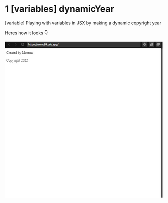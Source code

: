 # 1 [variables] dynamicYear

[variable] Playing with variables in JSX by making a dynamic copyright year 

Heres how it looks 👇
                               
![alt text](https://github.com/more-mr/React-Practice/blob/master/1%20%5Bvariables%5D%20dynamicYear/programImg1.jpg?raw=true)
